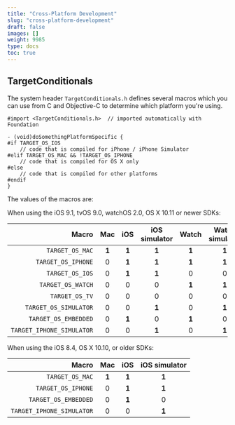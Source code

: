 ```yaml
---
title: "Cross-Platform Development"
slug: "cross-platform-development"
draft: false
images: []
weight: 9985
type: docs
toc: true
---
```


## TargetConditionals
The system header `TargetConditionals.h` defines several macros which you can use from C and Objective-C to determine which platform you're using.

    #import <TargetConditionals.h>  // imported automatically with Foundation

    - (void)doSomethingPlatformSpecific {
    #if TARGET_OS_IOS
        // code that is compiled for iPhone / iPhone Simulator
    #elif TARGET_OS_MAC && !TARGET_OS_IPHONE
        // code that is compiled for OS X only
    #else
        // code that is compiled for other platforms
    #endif
    }

The values of the macros are:

<!-- if version [gte 7.0] -->
When using the iOS 9.1, tvOS 9.0, watchOS 2.0, OS X 10.11 or newer SDKs:

|                   Macro | Mac | iOS | iOS simulator | Watch | Watch simulator | TV  | TV simulator |
|-----------------------: | :-: | :-: | :-----: | :---: | :-------: | :-: | :----: |
|`TARGET_OS_MAC`          |**1**|**1**|  **1**  | **1** |   **1**   |**1**|  **1** |
|`TARGET_OS_IPHONE`       |  0  |**1**|  **1**  | **1** |   **1**   |**1**|  **1** |
|`TARGET_OS_IOS`          |  0  |**1**|  **1**  |   0   |     0     |  0  |    0   |
|`TARGET_OS_WATCH`        |  0  |  0  |    0    | **1** |   **1**   |  0  |    0   |
|`TARGET_OS_TV`           |  0  |  0  |    0    |   0   |     0     |**1**|  **1** |
|`TARGET_OS_SIMULATOR`    |  0  |  0  |  **1**  |   0   |   **1**   |  0  |  **1** |
|`TARGET_OS_EMBEDDED`     |  0  |**1**|    0    | **1** |     0     |**1**|    0   |
|`TARGET_IPHONE_SIMULATOR`|  0  |  0  |  **1**  |   0   |   **1**   |  0  |  **1** |
<!-- end version if -->

<!-- if version [lt 7.0] -->
When using the iOS 8.4, OS X 10.10, or older SDKs:

|                    Macro | Mac | iOS | iOS simulator |
|------------------------: | :-: | :-: | :-----------: |
|          `TARGET_OS_MAC` |**1**|**1**|     **1**     |
|       `TARGET_OS_IPHONE` |  0  |**1**|     **1**     |
|     `TARGET_OS_EMBEDDED` |  0  |**1**|       0       |
|`TARGET_IPHONE_SIMULATOR` |  0  |  0  |     **1**     |
<!-- end version if -->

